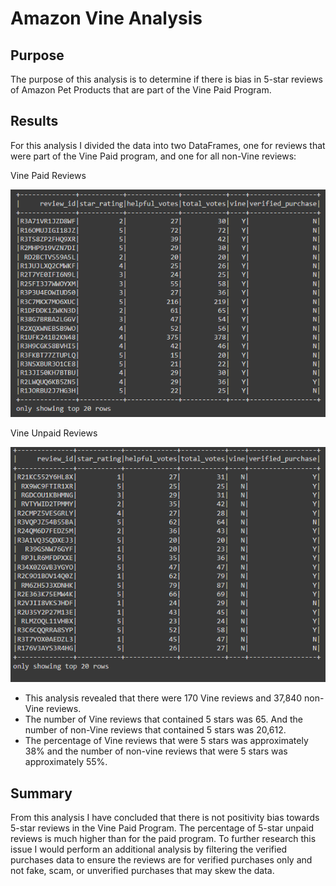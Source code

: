 # Amazon Vine Analysis

## Purpose
The purpose of this analysis is to determine if there is bias in 5-star reviews of Amazon Pet Products that are part of the Vine Paid Program. 

## Results

For this analysis I divided the data into two DataFrames, one for reviews that were part of the Vine Paid program, and one for all non-Vine reviews:

Vine Paid Reviews

![Vine_Paid_Reviews](https://github.com/nikkiheaston/Amazon_Vine_Analysis/blob/main/Vine_Paid_Reviews.PNG)

Vine Unpaid Reviews

![Vine_Unpaid_Reviews](https://github.com/nikkiheaston/Amazon_Vine_Analysis/blob/main/Vine_Unpaid_Reviews.PNG)


- This analysis revealed that there were 170 Vine reviews and 37,840 non-Vine reviews.
- The number of Vine reviews that contained 5 stars was 65. And the number of non-Vine reviews that contained 5 stars was 20,612.
- The percentage of Vine reviews that were 5 stars was approximately 38% and the number of non-vine reviews that were 5 stars was approximately 55%.

## Summary
From this analysis I have concluded that there is not positivity bias towards 5-star reviews in the Vine Paid Program. The percentage of 5-star unpaid reviews is much higher than for the paid program. To further research this issue I would perform an additional analysis by filtering the verified purchases data to ensure the reviews are for verified purchases only and not fake, scam, or unverified purchases that may skew the data.
